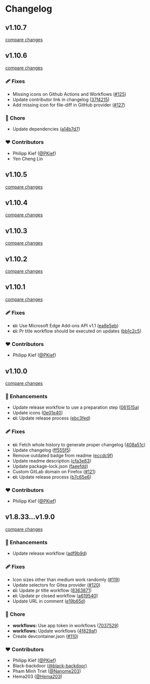 # Changelog

## v1.10.7

[compare changes](https://github.com/material-extensions/material-icons-browser-extension/compare/v1.10.6...v1.10.7)

## v1.10.6

[compare changes](https://github.com/material-extensions/material-icons-browser-extension/compare/v1.10.5...v1.10.6)

### 🩹 Fixes

- Missing icons on Github Actions and Workflows ([#125](https://github.com/material-extensions/material-icons-browser-extension/pull/125))
- Update contributor link in changelog ([37f4215](https://github.com/material-extensions/material-icons-browser-extension/commit/37f4215))
- Add missing icon for file-diff in GitHub provider ([#127](https://github.com/material-extensions/material-icons-browser-extension/pull/127))

### 🏡 Chore

- Update dependencies ([a14b7d7](https://github.com/material-extensions/material-icons-browser-extension/commit/a14b7d7))

### ❤️ Contributors

- Philipp Kief ([@PKief](https://github.com/PKief))
- Yen Cheng Lin

## v1.10.5

[compare changes](https://github.com/material-extensions/material-icons-browser-extension/compare/v1.10.4...v1.10.5)

## v1.10.4

[compare changes](https://github.com/material-extensions/material-icons-browser-extension/compare/v1.10.3...v1.10.4)

## v1.10.3

[compare changes](https://github.com/material-extensions/material-icons-browser-extension/compare/v1.10.2...v1.10.3)

## v1.10.2

[compare changes](https://github.com/material-extensions/material-icons-browser-extension/compare/v1.10.1...v1.10.2)

## v1.10.1

[compare changes](https://github.com/material-extensions/material-icons-browser-extension/compare/v1.10.0...v1.10.1)

### 🩹 Fixes

- **ci:** Use Microsoft Edge Add-ons API v1.1 ([ea8e5eb](https://github.com/material-extensions/material-icons-browser-extension/commit/ea8e5eb))
- **ci:** Pr title workflow should be executed on updates ([bb1c2c5](https://github.com/material-extensions/material-icons-browser-extension/commit/bb1c2c5))

### ❤️ Contributors

- Philipp Kief ([@PKief](https://github.com/PKief))

## v1.10.0

[compare changes](https://github.com/material-extensions/material-icons-browser-extension/compare/v1.9.0...v1.10.0)

### 🚀 Enhancements

- Update release workflow to use a preparation step ([061515a](https://github.com/material-extensions/material-icons-browser-extension/commit/061515a))
- Update icons ([0e01e40](https://github.com/material-extensions/material-icons-browser-extension/commit/0e01e40))
- **ci:** Update release process ([ebc3fed](https://github.com/material-extensions/material-icons-browser-extension/commit/ebc3fed))

### 🩹 Fixes

- **ci:** Fetch whole history to generate proper changelog ([408a51c](https://github.com/material-extensions/material-icons-browser-extension/commit/408a51c))
- Update changelog ([ff555f5](https://github.com/material-extensions/material-icons-browser-extension/commit/ff555f5))
- Remove outdated badge from readme ([eccdc9f](https://github.com/material-extensions/material-icons-browser-extension/commit/eccdc9f))
- Update readme description ([cfa3e83](https://github.com/material-extensions/material-icons-browser-extension/commit/cfa3e83))
- Update package-lock.json ([faeefdd](https://github.com/material-extensions/material-icons-browser-extension/commit/faeefdd))
- Custom GitLab domain on Firefox ([#121](https://github.com/material-extensions/material-icons-browser-extension/pull/121))
- **ci:** Update release process ([b7c65e6](https://github.com/material-extensions/material-icons-browser-extension/commit/b7c65e6))

### ❤️ Contributors

- Philipp Kief ([@PKief](https://github.com/PKief))

## v1.8.33...v1.9.0

[compare changes](https://github.com/material-extensions/material-icons-browser-extension/compare/v1.8.33...v1.9.0)

### 🚀 Enhancements

- Update release workflow ([adf9b9d](https://github.com/material-extensions/material-icons-browser-extension/commit/adf9b9d))

### 🩹 Fixes

- Icon sizes other than medium work randomly ([#119](https://github.com/material-extensions/material-icons-browser-extension/pull/119))
- Update selectors for Gitea provider ([#120](https://github.com/material-extensions/material-icons-browser-extension/pull/120))
- **ci:** Update pr title workflow ([8363871](https://github.com/material-extensions/material-icons-browser-extension/commit/8363871))
- **ci:** Update pr closed workflow ([a619540](https://github.com/material-extensions/material-icons-browser-extension/commit/a619540))
- Update URL in comment ([e19b65d](https://github.com/material-extensions/material-icons-browser-extension/commit/e19b65d))

### 🏡 Chore

- **workflows:** Use app token in workflows ([7037529](https://github.com/material-extensions/material-icons-browser-extension/commit/7037529))
- **workflows:** Update workflows ([4f829af](https://github.com/material-extensions/material-icons-browser-extension/commit/4f829af))
- Create devcontainer.json ([#110](https://github.com/material-extensions/material-icons-browser-extension/pull/110))

### ❤️ Contributors

- Philipp Kief ([@PKief](https://github.com/PKief))
- Black-backdoor ([@black-backdoor](https://github.com/black-backdoor))
- Pham Minh Triet ([@Nanome203](https://github.com/Nanome203))
- Hema203 ([@Hema203](https://github.com/hema203))
